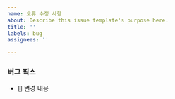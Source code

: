 ```yaml
---
name: 오류 수정 사항
about: Describe this issue template's purpose here.
title: ''
labels: bug
assignees: ''

---
```


### 버그 픽스 
- [] 변경 내용
